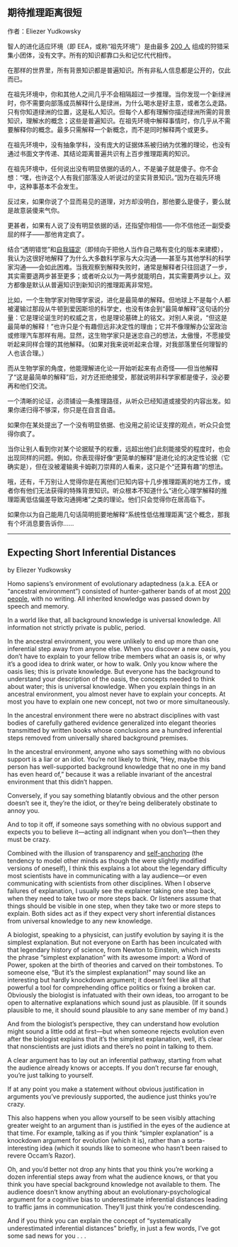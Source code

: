 ## 期待推理距离很短

作者：Eliezer Yudkowsky

智人的进化适应环境（即 EEA，或称“祖先环境”）是由最多 [200 人](https://en.wikipedia.org/wiki/Dunbar%27s_number) 组成的狩猎采集小团体，没有文字。所有的知识都靠口头和记忆代代相传。

在那样的世界里，所有背景知识都是普遍知识。所有非私人信息都是公开的，仅此而已。

在祖先环境中，你和其他人之间几乎不会相隔超过一步推理。当你发现一个新绿洲时，你不需要向部落成员解释什么是绿洲，为什么喝水是好主意，或者怎么走路。只有你知道绿洲的位置，这是私人知识。但每个人都有理解你描述绿洲所需的背景知识，理解水的概念；这些是普遍知识。在祖先环境中解释事情时，你几乎从不需要解释你的概念。最多只需解释一个新概念，而不是同时解释两个或更多。

在祖先环境中，没有抽象学科，没有庞大的证据体系被归纳为优雅的理论，也没有通过书面文字传递、其结论距离普遍共识有上百步推理距离的知识。

在祖先环境中，任何说出没有明显依据的话的人，不是骗子就是傻子。你不会想：“嘿，也许这个人有我们部落没人听说过的坚实背景知识。”因为在祖先环境中，这种事基本不会发生。

反过来，如果你说了个显而易见的道理，对方却没明白，那他要么是傻子，要么就是故意装傻来气你。

更甚者，如果有人说了没有明显依据的话，还指望你相信——你不信他还一副受委屈的样子——那他肯定疯了。

结合“透明错觉”和[自我锚定](https://www.lesswrong.com/lw/kf/selfanchoring/)（即倾向于把他人当作自己略有变化的版本来建模），我认为这很好地解释了为什么大多数科学家与大众沟通——甚至与其他学科的科学家沟通——会如此困难。当我观察到解释失败时，通常是解释者只往回退了一步，其实需要退两步甚至更多；或者听众以为一两步就能明白，其实需要两步以上。双方都像是默认从普遍知识到新知识的推理距离非常短。

比如，一个生物学家对物理学家说，进化是最简单的解释。但地球上不是每个人都被灌输过那段从牛顿到爱因斯坦的科学史，也没有体会到“最简单解释”这句话的分量：它是理论诞生时的权威之言，也是理论墓碑上的铭文。对别人来说，“但这是最简单的解释！”也许只是个有趣但远非决定性的理由；它并不像理解办公室政治或修理汽车那样有用。显然，这生物学家只是迷恋自己的想法，太傲慢，不愿接受听起来同样合理的其他解释。（如果对我来说听起来合理，对我部落里任何理智的人也该合理。）

而从生物学家的角度，他能理解进化论一开始听起来有点奇怪——但当他解释了“这是最简单的解释”后，对方还拒绝接受，那就说明非科学家都是傻子，没必要再和他们交流。

一个清晰的论证，必须铺设一条推理路径，从听众已经知道或接受的内容出发。如果你递归得不够深，你只是在自言自语。

如果你在某处提出了一个没有明显依据、也没用之前论证支撑的观点，听众只会觉得你疯了。

当你让别人看到你对某个论据赋予的权重，远超出他们此刻能接受的程度时，也会出现同样的问题。例如，你表现得好像“更简单的解释”是进化论的决定性论据（它确实是），但在没被灌输奥卡姆剃刀崇拜的人看来，这只是个“还算有趣”的想法。

哦，还有，千万别让人觉得你是在离他们已知内容十几步推理距离的地方工作，或者你有他们无法获得的特殊背景知识。听众根本不知道什么“进化心理学解释的推理距离低估偏差导致沟通拥堵”之类的理论。他们只会觉得你在居高临下。

如果你以为自己能用几句话简明扼要地解释“系统性低估推理距离”这个概念，那我有个坏消息要告诉你……

---

## Expecting Short Inferential Distances

by Eliezer Yudkowsky

Homo sapiens’s environment of evolutionary adaptedness (a.k.a. EEA or “ancestral environment”) consisted of hunter-gatherer bands of at most [200 people](https://en.wikipedia.org/wiki/Dunbar%27s_number), with no writing. All inherited knowledge was passed down by speech and memory.

In a world like that, all background knowledge is universal knowledge. All information not strictly private is public, period.

In the ancestral environment, you were unlikely to end up more than one inferential step away from anyone else. When you discover a new oasis, you don’t have to explain to your fellow tribe members what an oasis is, or why it’s a good idea to drink water, or how to walk. Only you know where the oasis lies; this is private knowledge. But everyone has the background to understand your description of the oasis, the concepts needed to think about water; this is universal knowledge. When you explain things in an ancestral environment, you almost never have to explain your concepts. At most you have to explain one new concept, not two or more simultaneously.

In the ancestral environment there were no abstract disciplines with vast bodies of carefully gathered evidence generalized into elegant theories transmitted by written books whose conclusions are a hundred inferential steps removed from universally shared background premises.

In the ancestral environment, anyone who says something with no obvious support is a liar or an idiot. You’re not likely to think, “Hey, maybe this person has well-supported background knowledge that no one in my band has even heard of,” because it was a reliable invariant of the ancestral environment that this didn’t happen.

Conversely, if you say something blatantly obvious and the other person doesn’t see it, they’re the idiot, or they’re being deliberately obstinate to annoy you.

And to top it off, if someone says something with no obvious support and expects you to believe it—acting all indignant when you don’t—then they must be crazy.

Combined with the illusion of transparency and [self-anchoring](https://www.lesswrong.com/lw/kf/selfanchoring/) (the tendency to model other minds as though the were slightly modified versions of oneself), I think this explains a lot about the legendary difficulty most scientists have in communicating with a lay audience—or even communicating with scientists from other disciplines. When I observe failures of explanation, I usually see the explainer taking one step back, when they need to take two or more steps back. Or listeners assume that things should be visible in one step, when they take two or more steps to explain. Both sides act as if they expect very short inferential distances from universal knowledge to any new knowledge.

A biologist, speaking to a physicist, can justify evolution by saying it is the simplest explanation. But not everyone on Earth has been inculcated with that legendary history of science, from Newton to Einstein, which invests the phrase “simplest explanation” with its awesome import: a Word of Power, spoken at the birth of theories and carved on their tombstones. To someone else, “But it’s the simplest explanation!” may sound like an interesting but hardly knockdown argument; it doesn’t feel like all that powerful a tool for comprehending office politics or fixing a broken car. Obviously the biologist is infatuated with their own ideas, too arrogant to be open to alternative explanations which sound just as plausible. (If it sounds plausible to me, it should sound plausible to any sane member of my band.)

And from the biologist’s perspective, they can understand how evolution might sound a little odd at first—but when someone rejects evolution even after the biologist explains that it’s the simplest explanation, well, it’s clear that nonscientists are just idiots and there’s no point in talking to them.

A clear argument has to lay out an inferential pathway, starting from what the audience already knows or accepts. If you don’t recurse far enough, you’re just talking to yourself.

If at any point you make a statement without obvious justification in arguments you’ve previously supported, the audience just thinks you’re crazy.

This also happens when you allow yourself to be seen visibly attaching greater weight to an argument than is justified in the eyes of the audience at that time. For example, talking as if you think “simpler explanation” is a knockdown argument for evolution (which it is), rather than a sorta-interesting idea (which it sounds like to someone who hasn’t been raised to revere Occam’s Razor).

Oh, and you’d better not drop any hints that you think you’re working a dozen inferential steps away from what the audience knows, or that you think you have special background knowledge not available to them. The audience doesn’t know anything about an evolutionary-psychological argument for a cognitive bias to underestimate inferential distances leading to traffic jams in communication. They’ll just think you’re condescending.

And if you think you can explain the concept of “systematically underestimated inferential distances” briefly, in just a few words, I’ve got some sad news for you . . .